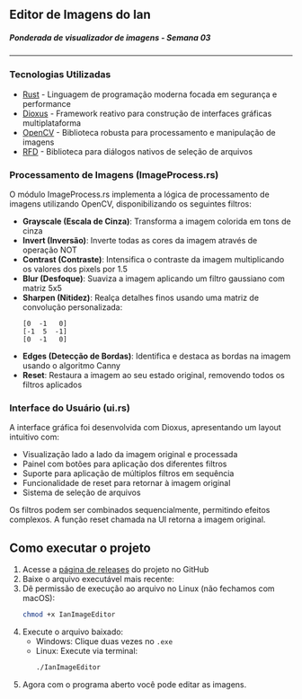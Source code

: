 ## Editor de Imagens do Ian

##### Ponderada de visualizador de imagens - Semana 03 
---


### Tecnologias Utilizadas
- [Rust](https://www.rust-lang.org/) - Linguagem de programação moderna focada em segurança e performance
- [Dioxus](https://dioxuslabs.com/) - Framework reativo para construção de interfaces gráficas multiplataforma
- [OpenCV](https://opencv.org/) - Biblioteca robusta para processamento e manipulação de imagens
- [RFD](https://github.com/PolyMeilex/rfd) - Biblioteca para diálogos nativos de seleção de arquivos

### Processamento de Imagens (ImageProcess.rs)

O módulo ImageProcess.rs implementa a lógica de processamento de imagens utilizando OpenCV, disponibilizando os seguintes filtros:

- **Grayscale (Escala de Cinza)**: Transforma a imagem colorida em tons de cinza
- **Invert (Inversão)**: Inverte todas as cores da imagem através de operação NOT
- **Contrast (Contraste)**: Intensifica o contraste da imagem multiplicando os valores dos pixels por 1.5
- **Blur (Desfoque)**: Suaviza a imagem aplicando um filtro gaussiano com matriz 5x5
- **Sharpen (Nitidez)**: Realça detalhes finos usando uma matriz de convolução personalizada:
  ```
  [0  -1   0]
  [-1  5  -1]
  [0  -1   0]
  ```
- **Edges (Detecção de Bordas)**: Identifica e destaca as bordas na imagem usando o algoritmo Canny
- **Reset**: Restaura a imagem ao seu estado original, removendo todos os filtros aplicados

### Interface do Usuário (ui.rs)

A interface gráfica foi desenvolvida com Dioxus, apresentando um layout intuitivo com:

- Visualização lado a lado da imagem original e processada
- Painel com botões para aplicação dos diferentes filtros
- Suporte para aplicação de múltiplos filtros em sequência
- Funcionalidade de reset para retornar à imagem original
- Sistema de seleção de arquivos

Os filtros podem ser combinados sequencialmente, permitindo efeitos complexos. A função reset chamada na UI retorna a imagem original.

## Como executar o projeto

1. Acesse a [página de releases](https://github.com/ianpsa/PonderadaOpenCV/releases/) do projeto no GitHub
2. Baixe o arquivo executável mais recente:
3. Dê permissão de execução ao arquivo no Linux (não fechamos com macOS):
   ```bash
   chmod +x IanImageEditor
   ```
4. Execute o arquivo baixado:
   - Windows: Clique duas vezes no `.exe`
   - Linux: Execute via terminal:
     ```bash
     ./IanImageEditor
     ```
5. Agora com o programa aberto você pode editar as imagens.
